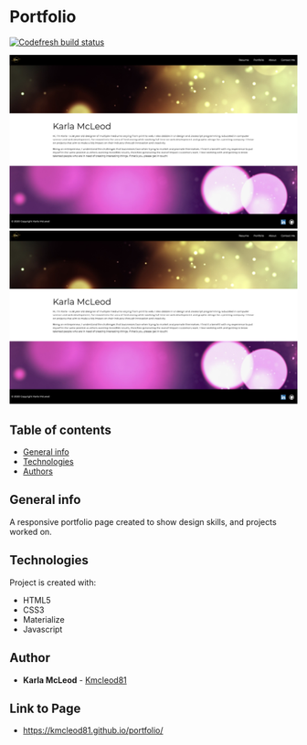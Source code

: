 # Portfolio

[![Codefresh build status]( https://g.codefresh.io/api/badges/pipeline/kmcleod/default%2Fportfolio?type=cf-1)]( https%3A%2F%2Fg.codefresh.io%2Fpublic%2Faccounts%2Fkmcleod%2Fpipelines%2Fnew%2F5eca7156135057c5ae12622d)


![Website View](./assets/images/portfolio.png)
![Phone View](./assets/images/portfolio.png)


## Table of contents
* [General info](#general-info)
* [Technologies](#technologies)
* [Authors](#authors)

## General info
A responsive portfolio page created to show design skills, and projects worked on.
    
## Technologies
Project is created with:
* HTML5
* CSS3
* Materialize
* Javascript
    

## Author

* **Karla McLeod** - [Kmcleod81](https://github.com/Kmcleod81)

## Link to Page

* https://kmcleod81.github.io/portfolio/
